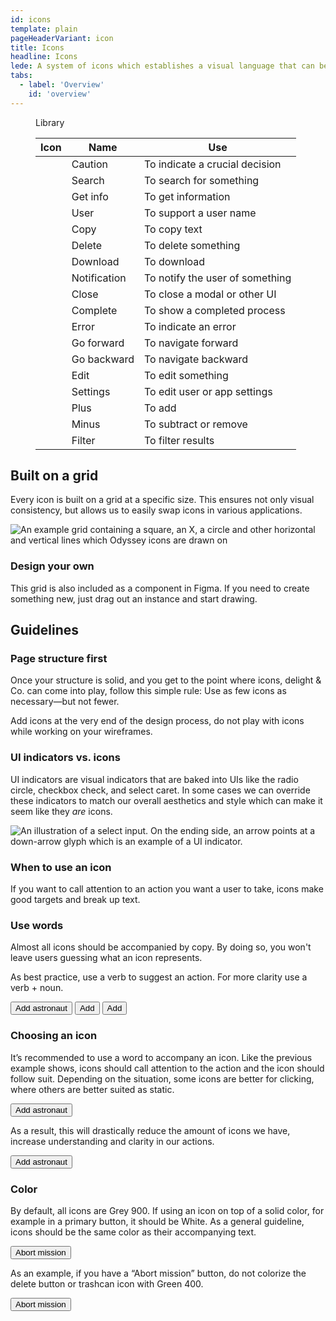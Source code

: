 ```yaml
---
id: icons
template: plain
pageHeaderVariant: icon
title: Icons
headline: Icons
lede: A system of icons which establishes a visual language that can be easily understood regardless of age, language or culture.
tabs:
  - label: 'Overview'
    id: 'overview'
---
```


<div class="docskit-container">

<Description>
  <figure class="ods-table--figure">
    <figcaption class="ods-table--figcaption">
      Library
    </figcaption>
    <table class="ods-table">
      <thead>
        <tr>
          <th scope="column">Icon</th>
          <th scope="column">Name</th>
          <th scope="column">Use</th>
        </tr>
      </thead>
      <tbody>
        <tr>
          <td><OdsIcon icon="caution"></OdsIcon></td>
          <td>Caution</td>
          <td>To indicate a crucial decision</td>
        </tr>
        <tr>
          <td><OdsIcon icon="search"></OdsIcon></td>
          <td>Search</td>
          <td>To search for something</td>
        </tr>
        <tr>
          <td><OdsIcon icon="get-info"></OdsIcon></td>
          <td>Get info</td>
          <td>To get information</td>
        </tr>
        <tr>
          <td><OdsIcon icon="user"></OdsIcon></td>
          <td>User</td>
          <td>To support a user name</td>
        </tr>
        <tr>
          <td><OdsIcon icon="copy"></OdsIcon></td>
          <td>Copy</td>
          <td>To copy text</td>
        </tr>
        <tr>
          <td><OdsIcon icon="delete"></OdsIcon></td>
          <td>Delete</td>
          <td>To delete something</td>
        </tr>
        <tr>
          <td><OdsIcon icon="download"></OdsIcon></td>
          <td>Download</td>
          <td>To download</td>
        </tr>
        <tr>
          <td><OdsIcon icon="notification"></OdsIcon></td>
          <td>Notification</td>
          <td>To notify the user of something</td>
        </tr>
        <tr>
          <td><OdsIcon icon="close"></OdsIcon></td>
          <td>Close</td>
          <td>To close a modal or other UI</td>
        </tr>
        <tr>
          <td><OdsIcon icon="complete"></OdsIcon></td>
          <td>Complete</td>
          <td>To show a completed process</td>
        </tr>
        <tr>
          <td><OdsIcon icon="error"></OdsIcon></td>
          <td>Error</td>
          <td>To indicate an error</td>
        </tr>
        <tr>
          <td><OdsIcon icon="go-forward"></OdsIcon></td>
          <td>Go forward</td>
          <td>To navigate forward</td>
        </tr>
        <tr>
          <td><OdsIcon icon="go-backward"></OdsIcon></td>
          <td>Go backward</td>
          <td>To navigate backward</td>
        </tr>
        <tr>
          <td><OdsIcon icon="edit"></OdsIcon></td>
          <td>Edit</td>
          <td>To edit something</td>
        </tr>
        <tr>
          <td><OdsIcon icon="settings"></OdsIcon></td>
          <td>Settings</td>
          <td>To edit user or app settings</td>
        </tr>
        <tr>
          <td><OdsIcon icon="plus"></OdsIcon></td>
          <td>Plus</td>
          <td>To add</td>
        </tr>
        <tr>
          <td><OdsIcon icon="minus"></OdsIcon></td>
          <td>Minus</td>
          <td>To subtract or remove</td>
        </tr>
        <tr>
          <td><OdsIcon icon="filter"></OdsIcon></td>
          <td>Filter</td>
          <td>To filter results</td>
        </tr>
      </tbody>
    </table>
  </figure>
</Description>

## Built on a grid

<Description>

Every icon is built on a grid at a specific size. This ensures not only visual consistency, but allows us to easily swap icons in various applications.

</Description>

<Visual>
  <img alt="An example grid containing a square, an X, a circle and other horizontal and vertical lines which Odyssey icons are drawn on" src="/images/icons-grid.svg">
</Visual>

### Design your own

<Description>

This grid is also included as a component in Figma. If you need to create something new, just drag out an instance and start drawing.

</Description>

## Guidelines

### Page structure first

<Description>

Once your structure is solid, and you get to the point where icons, delight & Co. can come into play, follow this simple rule: Use as few icons as necessary—but not fewer.

Add icons at the very end of the design process, do not play with icons while working on your wireframes.

</Description>

### UI indicators vs. icons

<Description>

UI indicators are visual indicators that are baked into UIs like the radio circle, checkbox check, and select caret. In some cases we can override these indicators to match our overall aesthetics and style which can make it seem like they <em>are</em> icons.

</Description>

<Visual>
  <img alt="An illustration of a select input. On the ending side, an arrow points at a down-arrow glyph which is an example of a UI indicator." src="/images/icons-indicator-example.svg">
</Visual>

### When to use an icon

<Description>

If you want to call attention to an action you want a user to take, icons make good targets and break up text.

</Description>

<Visual>
  <template>
    <div>
      <button class="ods-button">Add astronaut</button>
      <button class="ods-button">
        <OdsIcon icon="plus" />
        Add astronaut
      </button>
    </div>
  </template>
</Visual>

### Use words

<Description>

Almost all icons should be accompanied by copy. By doing so, you won't leave users guessing what an icon represents.

As best practice, use a verb to suggest an action. For more clarity use a verb + noun.

</Description>

<Visual variant="smiley-positive">
  <button class="ods-button">
    <OdsIcon icon="plus" />
    Add astronaut
  </button>
</Visual>

<Visual variant="smiley-neutral">
  <button class="ods-button">
    <OdsIcon icon="plus" />
    Add
  </button>
</Visual>

<Visual variant="smiley-negative">
  <button class="ods-button">
    <OdsIcon icon="plus" />
    <span class="u-visually-hidden">Add</span>
  </button>
</Visual>

### Choosing an icon

<Description>

It’s recommended to use a word to accompany an icon. Like the previous example shows, icons should call attention to the action and the icon should follow suit. Depending on the situation, some icons are better for clicking, where others are better suited as static.

</Description>

<Visual variant="positive">
  <button class="ods-button is-ods-button-clear">
    <OdsIcon icon="user" />
    Add astronaut
  </button>
</Visual>

<Description>

As a result, this will drastically reduce the amount of icons we have, increase understanding and clarity in our actions.

</Description>

<Visual variant="negative">
  <button class="ods-button is-ods-button-secondary">
    <OdsIcon icon="user" />
    Add astronaut
  </button>
</Visual>

### Color

<Description>

By default, all icons are Grey 900. If using an icon on top of a solid color, for example in a primary button, it should be White. As a general guideline, icons should be the same color as their accompanying text.

</Description>

<Visual variant="positive">
  <button class="ods-button is-ods-button-danger">
    <OdsIcon icon="delete" />
    Abort mission
  </button>
</Visual>

<Description>

As an example, if you have a “Abort mission” button, do not colorize the delete button or trashcan icon with Green 400.

</Description>

<Visual variant="negative">
  <button class="ods-button is-ods-button-secondary">
    <OdsIcon icon="delete" class="is-sample-color-green" />
    Abort mission
  </button>
</Visual>

</div>
